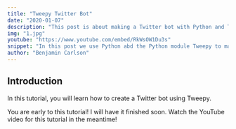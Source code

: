 ```yaml
---
title: "Tweepy Twitter Bot"
date: "2020-01-07"
description: "This post is about making a Twitter bot with Python and Tweepy."
img: "1.jpg"
youtube: "https://www.youtube.com/embed/RkWsOW1Du3s"
snippet: "In this post we use Python abd the Python module Tweepy to make a Twitter bot that replies to all tweets which mention the authenticated user and include the hashtag '100DaysOfOCode'."
author: "Benjamin Carlson"
---
```


## Introduction

In this tutorial, you will learn how to create a Twitter bot using Tweepy.

You are early to this tutorial! I will have it finished soon. Watch the YouTube video for this tutorial in the meantime!